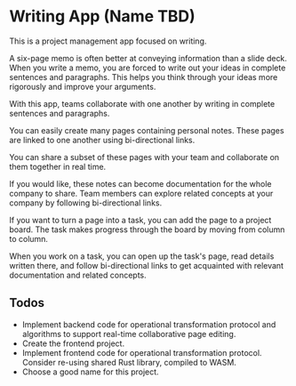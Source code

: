 # Writing App (Name TBD)

This is a project management app focused on writing.

A six-page memo is often better at conveying information than a slide deck.
When you write a memo, you are forced to write out your ideas in complete
sentences and paragraphs. This helps you think through your ideas more
rigorously and improve your arguments.

With this app, teams collaborate with one another by writing in complete
sentences and paragraphs.

You can easily create many pages containing personal notes. These pages are
linked to one another using bi-directional links.

You can share a subset of these pages with your team and collaborate on them
together in real time.

If you would like, these notes can become documentation for the whole company
to share. Team members can explore related concepts at your company by
following bi-directional links.

If you want to turn a page into a task, you can add the page to a project
board. The task makes progress through the board by moving from column to
column.

When you work on a task, you can open up the task's page, read details written
there, and follow bi-directional links to get acquainted with relevant
documentation and related concepts.


## Todos
- Implement backend code for operational transformation protocol and algorithms
  to support real-time collaborative page editing.
- Create the frontend project.
- Implement frontend code for operational transformation protocol. Consider
  re-using shared Rust library, compiled to WASM.
- Choose a good name for this project.
